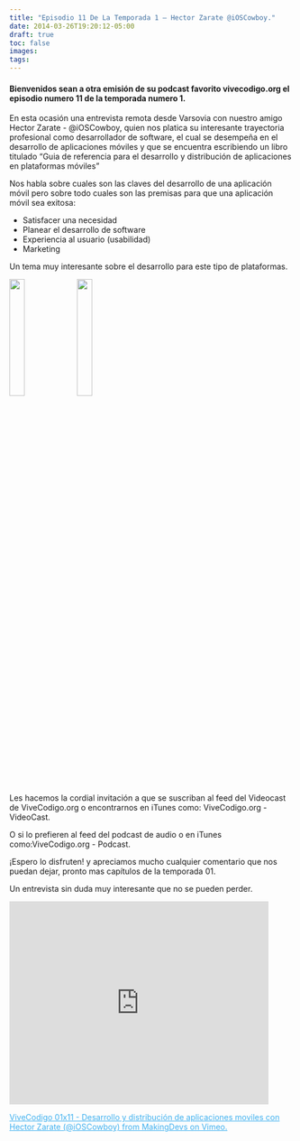 ```yaml
---
title: "Episodio 11 De La Temporada 1 – Hector Zarate @iOSCowboy."
date: 2014-03-26T19:20:12-05:00
draft: true
toc: false
images:
tags:
---
```


<h4>Bienvenidos sean a otra emisión de su podcast favorito vivecodigo.org el episodio numero 11 de la temporada numero 1.</h4>

En esta ocasión una entrevista remota desde Varsovia con nuestro amigo Hector Zarate - @iOSCowboy, quien nos platica su interesante trayectoria profesional como desarrollador de software, el cual se desempeña en el desarrollo de aplicaciones móviles y que se encuentra escribiendo un libro titulado “Guia de referencia para el desarrollo y distribución de aplicaciones en plataformas móviles”

Nos habla sobre cuales son las claves del desarrollo de una aplicación móvil pero sobre todo cuales son las premisas para que una aplicación móvil sea exitosa:

+ Satisfacer una necesidad
+ Planear el desarrollo de software
+ Experiencia al usuario (usabilidad)
+ Marketing

Un tema muy interesante sobre el desarrollo para este tipo de plataformas.

<img src="/uno.jpeg" style="width: 23%;"></img></img> <img src="/dos.jpeg" style="width: 23%;"></img>

Les hacemos la cordial invitación a que se suscriban al feed del Videocast de ViveCodigo.org o encontrarnos en iTunes como: ViveCodigo.org - VideoCast.

O si lo prefieren al feed del podcast de audio o en iTunes como:ViveCodigo.org - Podcast.

¡Espero lo disfruten! y apreciamos mucho cualquier comentario que nos puedan dejar, pronto mas capítulos de la temporada 01.

Un entrevista sin duda muy interesante que no se pueden perder.

<iframe src="https://player.vimeo.com/video/90047678?h=1d382254dd" width="460" height="360" allowfullscreen="" frameborder="0"></iframe>

<a style="color: #3eb0ef;" href="https://vimeo.com/90047678" target="_blank"> ViveCodigo 01x11 - Desarrollo y distribución de aplicaciones moviles con Hector Zarate (@iOSCowboy) from MakingDevs on Vimeo.</a>
